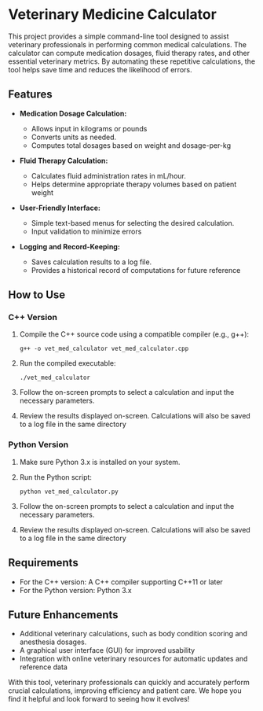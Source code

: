 
# Veterinary Medicine Calculator

This project provides a simple command-line tool designed to assist veterinary professionals in performing common medical calculations. The calculator can compute medication dosages, fluid therapy rates, and other essential veterinary metrics. By automating these repetitive calculations, the tool helps save time and reduces the likelihood of errors.

## Features

- **Medication Dosage Calculation:**
  - Allows input in kilograms or pounds
  - Converts units as needed.
  - Computes total dosages based on weight and dosage-per-kg

- **Fluid Therapy Calculation:**
  - Calculates fluid administration rates in mL/hour.
  - Helps determine appropriate therapy volumes based on patient weight

- **User-Friendly Interface:**
  - Simple text-based menus for selecting the desired calculation.
  - Input validation to minimize errors

- **Logging and Record-Keeping:**
  - Saves calculation results to a log file.
  - Provides a historical record of computations for future reference

## How to Use

### C++ Version
1. Compile the C++ source code using a compatible compiler (e.g., g++):
   ```
   g++ -o vet_med_calculator vet_med_calculator.cpp
   ```

2. Run the compiled executable:
   ```
   ./vet_med_calculator
   ```

3. Follow the on-screen prompts to select a calculation and input the necessary parameters.

4. Review the results displayed on-screen. Calculations will also be saved to a log file in the same directory

### Python Version
1. Make sure Python 3.x is installed on your system.

2. Run the Python script:
   ```
   python vet_med_calculator.py
   ```

3. Follow the on-screen prompts to select a calculation and input the necessary parameters.

4. Review the results displayed on-screen. Calculations will also be saved to a log file in the same directory

## Requirements

- For the C++ version: A C++ compiler supporting C++11 or later
- For the Python version: Python 3.x

## Future Enhancements

- Additional veterinary calculations, such as body condition scoring and anesthesia dosages.
- A graphical user interface (GUI) for improved usability
- Integration with online veterinary resources for automatic updates and reference data

With this tool, veterinary professionals can quickly and accurately perform crucial calculations, improving efficiency and patient care. We hope you find it helpful and look forward to seeing how it evolves!
